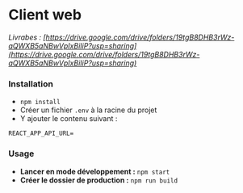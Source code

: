 # Client web

*Livrabes : [https://drive.google.com/drive/folders/19tgB8DHB3rWz-aQWXB5aNBwVpIxBiIiP?usp=sharing](https://drive.google.com/drive/folders/19tgB8DHB3rWz-aQWXB5aNBwVpIxBiIiP?usp=sharing)*

### Installation

-   `npm install`
-   Créer un fichier `.env` à la racine du projet
-   Y ajouter le contenu suivant :

```
REACT_APP_API_URL=
```

### Usage

-   **Lancer en mode développement :** `npm start`
-   **Créer le dossier de production :** `npm run build`
